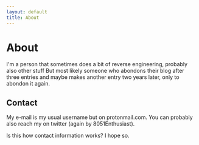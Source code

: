 ```yaml
---
layout: default
title: About
---
```

# About
I'm a person that sometimes does a bit of reverse engineering, probably also other stuff
But most likely someone who abondons their blog after three entries and maybe makes another entry two years later, only to abondon it again.

## Contact
My e-mail is my usual username but on protonmail.com.
You can probably also reach my on twitter (again by 8051Enthusiast).

Is this how contact information works?
I hope so.
